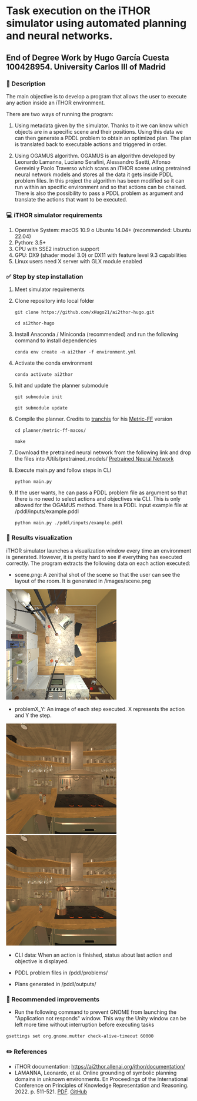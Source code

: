 # Task execution on the iTHOR simulator using automated planning and neural networks.

## End of Degree Work by Hugo García Cuesta 100428954. University Carlos III of Madrid

### :page_with_curl: Description

The main objective is to develop a program that allows the user to execute any action inside an iTHOR environment.

There are two ways of running the program:

1. Using metadata given by the simulator. Thanks to it we can know which objects are in a specific scene and their positions. Using this data we can then generate a PDDL problem to obtain an optimized plan. The plan is translated back to executable actions and triggered in order.

2. Using OGAMUS algorithm. OGAMUS is an algorithm developed by Leonardo Lamanna, Luciano Serafini, Alessandro Saetti, Alfonso Gerevini y Paolo Traverso which scans an iTHOR scene using pretrained neural network models and stores all the data it gets inside PDDL problem files. In this project the algorithm has been modified so it can run within an specific environment and so that actions can be chained. There is also the possibility to pass a PDDL problem as argument and translate the actions that want to be executed.

### :computer: iTHOR simulator requirements

1. Operative System: macOS 10.9 o Ubuntu 14.04+ (recommended: Ubuntu 22.04)
2. Python: 3.5+
3. CPU with SSE2 instruction support
4. GPU: DX9 (shader model 3.0) or DX11 with feature level 9.3 capabilities
5. Linux users need X server with GLX module enabled

### :white_check_mark: Step by step installation

1. Meet simulator requirements

2. Clone repository into local folder
   ```
   git clone https://github.com/xHugo21/ai2thor-hugo.git
   ```
   ```
   cd ai2thor-hugo
   ```
3. Install Anaconda / Miniconda (recommended) and run the following command to install dependencies
   ```
   conda env create -n ai2thor -f environment.yml
   ```
4. Activate the conda environment

   ```
   conda activate ai2thor
   ```

5. Init and update the planner submodule

   ```
   git submodule init
   ```

   ```
   git submodule update
   ```

6. Compile the planner. Credits to [tranchis](https://github.com/tranchis/metric-ff-macos) for his [Metric-FF](https://fai.cs.uni-saarland.de/hoffmann/metric-ff.html) version

   ```
   cd planner/metric-ff-macos/
   ```

   ```
   make
   ```

7. Download the pretrained neural network from the following link and drop the files into /Utils/pretrained_models/ [Pretrained Neural Network](https://drive.google.com/drive/folders/1UjADpBeBOMUKXQt-qSULIP3vM90zr_MR?usp=sharing)

8. Execute main.py and follow steps in CLI
   ```
   python main.py
   ```
9. If the user wants, he can pass a PDDL problem file as argument so that there is no need to select actions and objectives via CLI. This is only allowed for the OGAMUS method. There is a PDDL input example file at /pddl/inputs/example.pddl
   ```
   python main.py ./pddl/inputs/example.pddl
   ```

### :eyes: Results visualization

iTHOR simulator launches a visualization window every time an environment is generated. However, it is pretty hard to see if everything has executed correctly. The program extracts the following data on each action executed:

- scene.png: A zenithal shot of the scene so that the user can see the layout of the room. It is generated in /images/scene.png

![Zenithal shot of the scene FloorPlan1](/assets/example_scene.png)

- problemX_Y: An image of each step executed. X represents the action and Y the step.

![The agent positions in front of the objective: iter0_1](/assets/iter0_1.png) ![The agent picks up the objective: iter0_2](/assets/iter0_2.png)

- CLI data: When an action is finished, status about last action and objective is displayed.

- PDDL problem files in /pddl/problems/

- Plans generated in /pddl/outputs/

### :dizzy: Recommended improvements

- Run the following command to prevent GNOME from launching the "Application not responds" window. This way the Unity window can be left more time without interruption before executing tasks

```bash
gsettings set org.gnome.mutter check-alive-timeout 60000
```

### :pencil2: References

- iTHOR documentation: https://ai2thor.allenai.org/ithor/documentation/
- LAMANNA, Leonardo, et al. Online grounding of symbolic planning domains in unknown environments. En Proceedings of the International Conference on Principles of Knowledge Representation and Reasoning. 2022. p. 511-521. [PDF](https://arxiv.org/pdf/2112.10007.pdf). [GitHub](https://github.com/LamannaLeonardo/OGAMUS)

